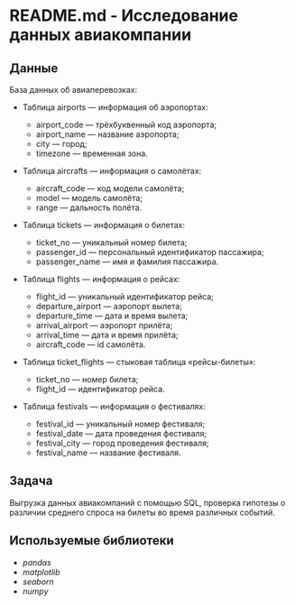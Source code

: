 # README.md - Исследование данных авиакомпании

## Данные
База данных об авиаперевозках:
- Таблица airports — информация об аэропортах:
  - airport_code — трёхбуквенный код аэропорта;
  - airport_name — название аэропорта;
  - city — город;
  - timezone — временная зона.

- Таблица aircrafts — информация о самолётах:
  - aircraft_code — код модели самолёта;
  - model — модель самолёта;
  - range — дальность полёта.

- Таблица tickets — информация о билетах:
  - ticket_no — уникальный номер билета;
  - passenger_id — персональный идентификатор пассажира;
  - passenger_name — имя и фамилия пассажира.

- Таблица flights — информация о рейсах:
  - flight_id — уникальный идентификатор рейса;
  - departure_airport — аэропорт вылета;
  - departure_time — дата и время вылета;
  - arrival_airport — аэропорт прилёта;
  - arrival_time — дата и время прилёта;
  - aircraft_code — id самолёта.

- Таблица ticket_flights — стыковая таблица «рейсы-билеты»:
  - ticket_no — номер билета;
  - flight_id — идентификатор рейса.

- Таблица festivals — информация о фестивалях:
  - festival_id — уникальный номер фестиваля;
  - festival_date — дата проведения фестиваля;
  - festival_city — город проведения фестиваля;
  - festival_name — название фестиваля.

## Задача
Выгрузка данных авиакомпаний с помощью SQL, проверка гипотезы о различии среднего спроса на билеты во время различных событий.

## Используемые библиотеки
- *pandas*
- *matplotlib*
- *seaborn*
- *numpy*
